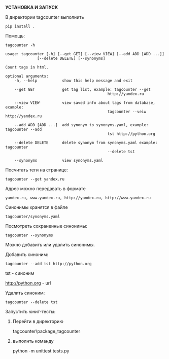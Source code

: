 **УСТАНОВКА И ЗАПУСК**

В директории tagcounter выполнить 
	
	pip install .


Помощь:

	tagcounter -h

	usage: tagcounter [-h] [--get GET] [--view VIEW] [--add ADD [ADD ...]]
                  [--delete DELETE] [--synonyms]

	Count tags in html.

	optional arguments:
		-h, --help           show this help message and exit

		--get GET            get tag list, example: tagcounter --get
												 http://yandex.ru

		--view VIEW          view saved info about tags from database, example:
												 tagcounter --veiw http://yandex.ru

		--add ADD [ADD ...]  add synonym to synonyms.yaml, example: tagcounter --add
												 tst http://python.org

		--delete DELETE      delete synonym from synonyms.yaml example: tagcounter
												 --delete tst

		--synonyms           view synonyms.yaml


Посчитать теги на странице:

	tagcounter --get yandex.ru

Адрес можно передавать в формате 

	yandex.ru, www.yandex.ru, http://yandex.ru, http://www.yandex.ru


Синонимы хранятся в файле 

	tagcounter/synonyms.yaml

Посмотреть сохраненные синонимы:

	tagcounter --synonyms


Можно добавить или удалить синонимы.

Добавить синоним:

	tagcounter --add tst http://python.org

tst - синоним

http://python.org - url

Удалить синоним:

	tagcounter --delete tst


Запустить юнит-тесты:

1) Перейти в директорию

	tagcounter\package_tagcounter

2) выполнть команду 

	python -m unittest tests.py
